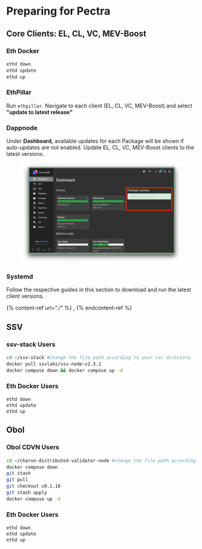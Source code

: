 # Preparing for Pectra

## Core Clients: EL, CL, VC, MEV-Boost

### Eth Docker

```sh
ethd down
ethd update
ethd up
```

### EthPillar

Run `ethpillar`. Navigate to each client (EL, CL, VC, MEV-Boost) and select **"update to latest release"**

### Dappnode

Under **Dashboard,** available updates for each Package will be shown if auto-updates are not enabled. Update EL, CL, VC, MEV-Boost clients to the latest versions.

<figure><img src="../../.gitbook/assets/telegram-cloud-photo-size-5-6082522394309806867-y.jpg" alt=""><figcaption></figcaption></figure>

### Systemd

Follow the respective guides in this section to download and run the latest client versions.

{% content-ref url="./" %}
[.](./)
{% endcontent-ref %}

## SSV

### ssv-stack Users

```sh
cd ~/ssv-stack #change the file path according to your ssv directory
docker pull ssvlabs/ssv-node:v2.3.1
docker compose down && docker compose up -d
```

### Eth Docker Users

```
ethd down
ethd update
ethd up
```

## Obol

### Obol CDVN Users

```sh
cd ~/charon-distributed-validator-node #change the file path according to your ssv directory
docker compose down
git stash
git pull
git checkout v0.1.16
git stash apply
docker compose up -d
```

### Eth Docker Users

```
ethd down
ethd update
ethd up
```
